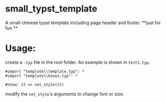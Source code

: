 # small_typst_template
A small chinese typst template including page header and footer.
**just for fun
**

# Usage:
create a `.typ` file in the root folder.
An example is shown in `test1.typ`.
```typst
#import "template\\template.typ": *
#import "template\\boxes.typ": *

#show: it => set_style(it)
```
modify the `set_style`'s arguments to change font or size.

